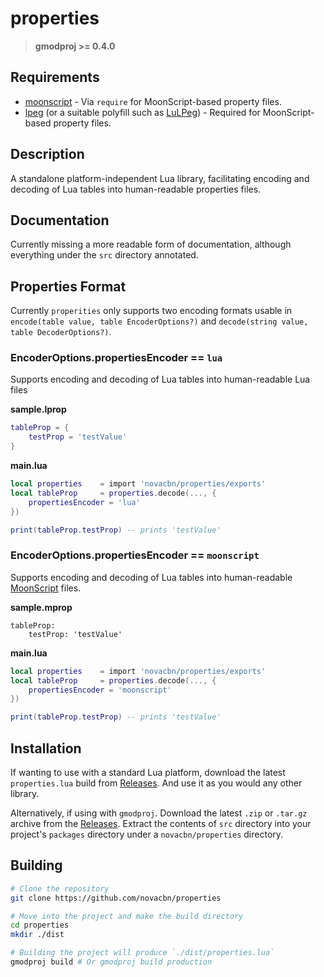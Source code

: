 # properties

> **gmodproj >= 0.4.0**

## Requirements

* [moonscript](https://github.com/leafo/moonscript) - Via `require` for MoonScript-based property files.
* [lpeg](http://www.inf.puc-rio.br/~roberto/lpeg) (or a suitable polyfill such as [LuLPeg](https://github.com/pygy/LuLPeg)) - Required for MoonScript-based property files.

## Description

A standalone platform-independent Lua library, facilitating encoding and decoding of Lua tables into human-readable properties files.

## Documentation

Currently missing a more readable form of documentation, although everything under the `src` directory annotated.

## Properties Format

Currently `properities` only supports two encoding formats usable in `encode(table value, table EncoderOptions?)` and `decode(string value, table DecoderOptions?)`.

### EncoderOptions.propertiesEncoder == `lua`

Supports encoding and decoding of Lua tables into human-readable Lua files

**sample.lprop**
```lua
tableProp = {
    testProp = 'testValue'
}
```

**main.lua**
```lua
local properties    = import 'novacbn/properties/exports'
local tableProp     = properties.decode(..., {
    propertiesEncoder = 'lua'
})

print(tableProp.testProp) -- prints 'testValue'
```

### EncoderOptions.propertiesEncoder == `moonscript`

Supports encoding and decoding of Lua tables into human-readable [MoonScript](https://moonscript.org) files.

**sample.mprop**
```moonscript
tableProp:
    testProp: 'testValue'
```

**main.lua**
```lua
local properties    = import 'novacbn/properties/exports'
local tableProp     = properties.decode(..., {
    propertiesEncoder = 'moonscript'
})

print(tableProp.testProp) -- prints 'testValue'
```

## Installation

If wanting to use with a standard Lua platform, download the latest `properties.lua` build from [Releases](https://github.com/novacbn/properties/releases). And use it as you would any other library.

Alternatively, if using with `gmodproj`. Download the latest `.zip` or `.tar.gz` archive from the [Releases](https://github.com/novacbn/properties/releases). Extract the contents of `src` directory into your project's `packages` directory under a `novacbn/properties` directory.

## Building

```bash
# Clone the repository
git clone https://github.com/novacbn/properties

# Move into the project and make the build directory
cd properties
mkdir ./dist

# Building the project will produce `./dist/properties.lua`
gmodproj build # Or gmodproj build production
```